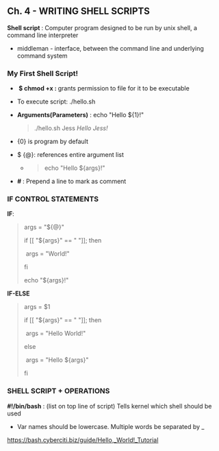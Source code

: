 ## Ch. 4 - WRITING SHELL SCRIPTS

<b> Shell script </b> : Computer program designed to be run by unix shell, a command line interpreter

* middleman - interface, between the command line and underlying command system 

### My First Shell Script!

* <b> $ chmod +x <filename>: </b>  grants permission to file for it to be executable 

* To execute script: ./hello.sh

* <b> Arguments(Parameters)</b> : echo "Hello ${1}!"

  > ./hello.sh Jess 		<i> Hello Jess! </i>

* {0} is program by default 

* $ {@}: references entire argument list 

  * > echo "Hello ${args}!" 

* <b> # </b>: Prepend a line to mark as comment 

### IF CONTROL STATEMENTS 

<b> IF</b>: 

> args = "${@}"
>
> if [[ "${args}" == " "]]; then
>
> ​	args = "World!"
>
> fi 
>
> echo "${args}!"

<b> IF-ELSE</b>

> args = $1
>
> if [[ "${args}" == " "]]; then 
>
> ​	args = "Hello World!"
>
> else
>
> ​	args = "Hello ${args}"
>
> fi 

### SHELL SCRIPT + OPERATIONS

<b> #!/bin/bash</b> : (list on top line of script) Tells kernel which shell should be used

* Var names should be lowercase. Multiple words be separated by _









https://bash.cyberciti.biz/guide/Hello,_World!_Tutorial